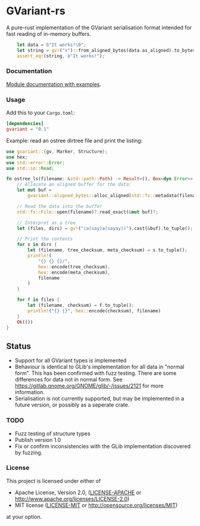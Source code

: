 GVariant-rs
===========

A pure-rust implementation of the GVariant serialisation format intended for
fast reading of in-memory buffers.

```rust
    let data = b"It works!\0";
    let string = gv!("s")::from_aligned_bytes(data.as_aligned).to_bytes();
    assert_eq!(string, b"It works!");
```

### Documentation

[Module documentation with examples](https://docs.rs/gvariant).

### Usage

Add this to your `Cargo.toml`:

```toml
[dependencies]
gvariant = "0.1"
```

Example: read an ostree dirtree file and print the listing:

```rust
use gvariant::{gv, Marker, Structure};
use hex;
use std::error::Error;
use std::io::Read;

fn ostree_ls(filename: &std::path::Path) -> Result<(), Box<dyn Error>> {
    // Allocate an aligned buffer for the data:
    let mut buf =
        gvariant::aligned_bytes::alloc_aligned(std::fs::metadata(filename)?.len() as usize);

    // Read the data into the buffer
    std::fs::File::open(filename)?.read_exact(&mut buf)?;

    // Interpret as a tree
    let (files, dirs) = gv!("(a(say)a(sayay))").cast(&buf).to_tuple();

    // Print the contents
    for s in dirs {
        let (filename, tree_checksum, meta_checksum) = s.to_tuple();
        println!(
            "{} {} {}/",
            hex::encode(tree_checksum),
            hex::encode(meta_checksum),
            filename
        )
    }

    for f in files {
        let (filename, checksum) = f.to_tuple();
        println!("{} {}", hex::encode(checksum), filename)
    }
    Ok(())
}
```

## Status

* Support for all GVariant types is implemented
* Behaviour is identical to GLib's implementation for all data in "normal
  form". This has been confirmed with fuzz testing.  There are some differences
  for data not in normal form.   See
  https://gitlab.gnome.org/GNOME/glib/-/issues/2121 for more information.
* Serialisation is not currently supported, but may be implemented in a future
  version, or possibly as a seperate crate.

### TODO

* Fuzz testing of structure types
* Publish version 1.0
* Fix or confirm inconsistencies with the GLib implementation discovered by
  fuzzing.

### License

This project is licensed under either of

 * Apache License, Version 2.0, ([LICENSE-APACHE](LICENSE-APACHE) or
   http://www.apache.org/licenses/LICENSE-2.0)
 * MIT license ([LICENSE-MIT](LICENSE-MIT) or
   http://opensource.org/licenses/MIT)

at your option.